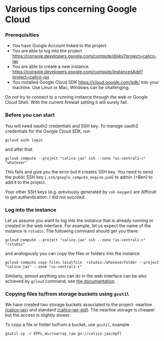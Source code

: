 # Various tips concerning Google Cloud

### Prerequisities

* You have Google Account linked to the project
* You are able to log into the project https://console.developers.google.com/compute/disks?project=calico-jax
* You are able to create a new instance https://console.developers.google.com/compute/instancesAdd?project=calico-jax
* You installed Google Cloud SDK https://cloud.google.com/sdk/ into your machine. Use Linux or Mac, Windows can be challenging. 

Do not try to connect to a running instance through the web or Google Cloud Shell. With the current firewall setting it will surely fail.

### Before you can start

You will need oauth2 credentials and SSH key. To manage oauth2 credentials for the Google Cloud SDK, run

```
gcloud auth login
```

and after that 

```
gcloud compute --project "calico-jax" ssh --zone "us-central1-c" "whatever"
```

This fails and give you the error but it creates SSH key. You need to send the public SSH key (`.ssh/google_compute_engine.pub`) to admin (=Ben) to add it to the project. 

Your other SSH keys (e.g. previously generated by `ssh-keygen`) are difficult to get authentication. I did not succeed. 

### Log into the instance

Let us assume you want to log into the instance that is already running or created in the web interface. For example, let us expect the name of the instance is `rstudio`. The following command should get you there:

```
gcloud compute --project "calico-jax" ssh --zone "us-central1-c" "rstudio"
```

and analogously you can copy the files or folders into the instance 

```
gcloud compute copy-files localfile  rstudio:/whateverfolder --project "calico-jax" --zone "us-central1-c"
```

Similarly, almost anything you can do in the web interface can be also achieved by `gcloud` command, see [the documentation](https://cloud.google.com/sdk/cloudplatform).

### Copying files to/from storage buckets using `gsutil`

We have created two storage buckets associated to the project: nearline [(calico-jax)](https://console.cloud.google.com/storage/browser/calico-jax/?project=calico-jax) and standard [(calico-jax-std)](https://console.cloud.google.com/storage/browser/calico-jax-std/?project=calico-jax). The nearline storage is cheaper but the access is slightly slower.

To copy a file or folder to/from a bucket, use `gsutil`, example

```
gsutil cp -r EPFL_microarray_raw gs://calico-jax/epfl
```
